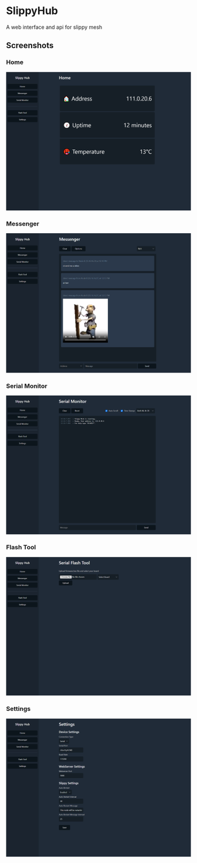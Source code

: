 # SlippyHub
A web interface and api for slippy mesh

## Screenshots

### Home
<img src='.screenshots/home.png' width='512'>

### Messenger
<img src='.screenshots/messenger.png' width='512'>

### Serial Monitor
<img src='.screenshots/serialmonitor.png' width='512'>

### Flash Tool
<img src='.screenshots/flashtool.png' width='512'>

### Settings
<img src='.screenshots/settings.png' width='512'>
